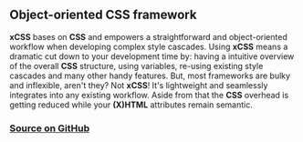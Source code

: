 ## Object-oriented CSS framework ##
**xCSS** bases on **CSS** and empowers a straightforward and object-oriented workflow when developing complex style cascades. Using **xCSS** means a dramatic cut down to your development time by: having a intuitive overview of the overall **CSS** structure, using variables, re-using existing style cascades and many other handy features. But, most frameworks are bulky and inflexible, aren't they? Not **xCSS**! It's lightweight and seamlessly integrates into any existing workflow. Aside from that the **CSS** overhead is getting reduced while your **(X)HTML** attributes remain semantic.

### [Source on GitHub](http://github.com/antpaw/xCSS) ###